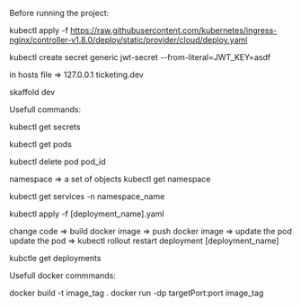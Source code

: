 Before running the project:

kubectl apply -f https://raw.githubusercontent.com/kubernetes/ingress-nginx/controller-v1.8.0/deploy/static/provider/cloud/deploy.yaml

kubectl create secret generic jwt-secret --from-literal=JWT_KEY=asdf

in hosts file => 127.0.0.1 ticketing.dev

skaffold dev

Usefull commands:

kubectl get secrets

kubectl get pods

kubectl delete pod pod_id

namespace => a set of objects
kubectl get namespace

kubectl get services -n namespace_name

kubectl apply -f [deployment_name].yaml

change code => build docker image => push docker image => update the pod
update the pod => kubectl rollout restart deployment [deployment_name]

kubctle get deployments

Usefull docker commmands:

docker build -t image_tag .
docker run -dp targetPort:port image_tag
